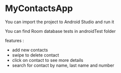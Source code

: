 # MyContactsApp

You can import the project to Android Studio and run it

You can find Room database tests in androidTest folder

features :
- add new contacts
- swipe to delete contact
- click on contact to see more details
- search for contact by name, last name and number
